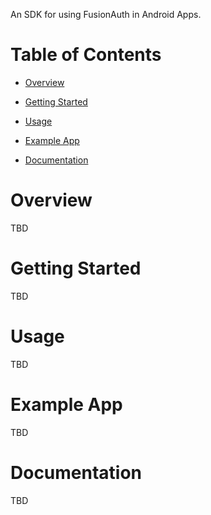 An SDK for using FusionAuth in Android Apps.

# Table of Contents

-   [Overview](#overview)

-   [Getting Started](#getting-started)

-   [Usage](#usage)

-   [Example App](#example-app)

-   [Documentation](#documentation)

<!--
this tag, and the corresponding end tag, are used to delineate what is pulled into the FusionAuth docs site (the client libraries pages). Don't remove unless you also change the docs site.

Please also use ``` instead of indenting for code blocks. The backticks are translated correctly to adoc format.
-->

<!--
tag::forDocSite[]
-->

# Overview

TBD

# Getting Started

TBD

# Usage

TBD

# Example App

TBD

# Documentation

TBD

<!--
end::forDocSite[]
-->